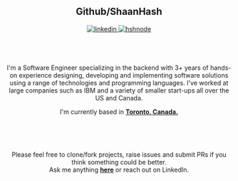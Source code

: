 <div align="center">
<h2> Github/ShaanHash </h2>
<a href="https://linkedin.com/in/shaanhashmi" target="_blank">
<img src=https://img.shields.io/badge/linkedin-%2300acee.svg?color=405DE6&style=for-the-badge&logo=linkedin&logoColor=white alt=linkedin style="margin-bottom: 5px;" />
</a>
<a href="https://achhoubiplus.hashnode.dev" target="_blank">
<img src=https://img.shields.io/badge/website-%2300acee.svg?color=FF7518&style=for-the-badge&logo=firefox&logoColor=white alt=hshnode style="margin-bottom: 5px;" />
</a>
<br />
<br />
<br />
<br />

I'm a Software Engineer specializing in the backend with 3+ years of hands-on experience designing, developing and implementing software solutions using a range of technologies and programming languages. I've worked at large companies such as IBM and a variety of smaller start-ups all over the US and Canada.
<br />

I'm currently based in **[Toronto, Canada.](https://www.google.com/maps/place/Toronto,+ON/@43.7181228,-79.5428632,11z/data=!3m1!4b1!4m6!3m5!1s0x89d4cb90d7c63ba5:0x323555502ab4c477!8m2!3d43.653226!4d-79.3831843!16zL20vMGg3aDY?entry=ttu)**

<br />
<br />
<br />

Please feel free to clone/fork projects, raise issues and submit PRs if you think something could be better.<br />
Ask me anything **[here](https://github.com/shaanhash/shaanhash/issues/new)** or reach out on LinkedIn.
<br />
<br />

</div>
